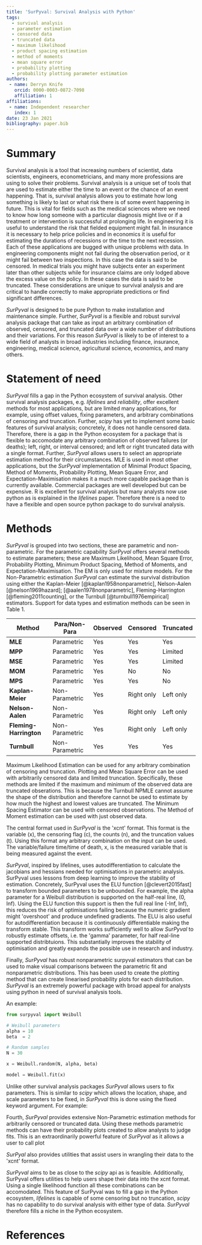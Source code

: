 ```yaml
---
title: 'SurPyval: Survival Analysis with Python'
tags:
  - survival analysis
  - parameter estimation
  - censored data
  - truncated data
  - maximum likelihood
  - product spacing estimation
  - method of moments
  - mean square error
  - probability plotting
  - probability plotting parameter estimation
authors:
 - name: Derryn Knife
   orcid: 0000-0003-0872-7098 
   affiliation: 1
affiliations:
 - name: Independent researcher
   index: 1
date: 23 Jan 2021
bibliography: paper.bib
---
```


# Summary

Survival analysis is a tool that increasing numbers of scientist, data scientists, engineers, econometricians, and many more professions are using to solve their problems. Survival analysis is a unique set of tools that are used to estimate either the time to an event or the chance of an event happening. That is, survival analysis allows you to estimate how long something is likely to last or what risk there is of some event happening in future. This is vital for fields such as the medical sciences where we need to know how long someone with a particular diagnosis might live or if a treatment or intervention is successful at prolonging life. In engineering it is useful to understand the risk that fielded equipment might fail. In insurance it is necessary to help price policies and in economics it is useful for estimating the durations of recessions or the time to the next recession. Each of these applications are bugged with unique problems with data. In engineering components might not fail during the observation period, or it might fail between two inspections. In this case the data is said to be censored. In medical trials you might have subjects enter an experiment later than other subjects while for insurance claims are only lodged above the excess value on the policy. In these cases the data is said to be truncated. These considerations are unique to survival analysis and are critical to handle correctly to make appropriate predictions or find significant differences.

*SurPyval* is designed to be pure Python to make installation and maintenance simple. Further, *SurPyval* is a flexible and robust survival analysis package that can take as input an arbitrary combination of observed, censored, and truncated data over a wide number of distributions and their variations. For this reason *SurPyval* is likely to be of interest to a wide field of analysts in broad industries including finance, insurance, engineering, medical science, agricultural science, economics, and many others.

# Statement of need

*SurPyval* fills a gap in the Python ecosystem of survival analysis. Other survival analysis packages, e.g. *lifelines* and *reliability*, offer excellent methods for most applications, but are limited many applications, for example, using offset values, fixing parameters, and arbitrary combinations of censoring and truncation. Further, *scipy* has yet to implement some basic features of survival analysis; concretely, it does not handle censored data. Therefore, there is a gap in the Python ecosystem for a package that is flexible to accomodate any arbitrary combination of observed failures (or deaths); left, right, or interval censored; and left or right truncated data with a single format. Further, *SurPyval* allows users to select an appropriate estimation method for their circumstances. MLE is used in most other applications, but the *SurPyval* implementation of Minimal Product Spacing, Method of Moments, Probability Plotting, Mean Square Error, and Expectation-Maximisation makes it a much more capable package than is currently available. Commercial packages are well developed but can be expensive. R is excellent for survival analysis but many analysts now use python as is explained in the *lifelines* paper. Therefore there is a need to have a flexible and open source python package to do survival analysis.

# Methods

*SurPyval* is grouped into two sections, these are parametric and non-parametric. For the parametric capability *SurPyval* offers several methods to estimate parameters; these are Maximum Likelihood, Mean Square Error, Probability Plotting, Minimum Product Spacing, Method of Moments, and Expectation-Maximisation. The EM is only used for mixture models. For the Non-Parametric estimation *SurPyval* can estimate the survival distribution using either the Kaplan-Meier [@kaplan1958nonparametric], Nelson-Aalen [@nelson1969hazard]; [@aalen1978nonparametric], Fleming-Harrington [@fleming2011counting], or the Turnbull [@turnbull1976empirical] estimators. Support for data types and estimation methods can be seen in Table 1.

| Method | Para/Non-Para | Observed | Censored | Truncated |
| ------ | ---- |-----|------|------|
| **MLE** | Parametric | Yes | Yes | Yes |
| **MPP** | Parametric | Yes | Yes | Limited |
| **MSE** | Parametric | Yes | Yes | Limited |
| **MOM** | Parametric | Yes | No | No |
| **MPS** | Parametric | Yes | Yes | No |
| **Kaplan-Meier** | Non-Parametric | Yes | Right only | Left only |
| **Nelson-Aalen** | Non-Parametric | Yes | Right only | Left only |
| **Fleming-Harrington** | Non-Parametric | Yes | Right only | Left only |
| **Turnbull** | Non-Parametric | Yes | Yes | Yes |


Maximum Likelihood Estimation can be used for any arbitrary combination of censoring and truncation. Plotting and Mean Square Error can be used with arbitrarily censored data and limited truncation. Specifically, these methods are limited if the maximum and minimum of the observed data are truncated obserations. This is because the Turnbull NPMLE cannot assume the shape of the distribution and therefore cannot be used to estimate by how much the highest and lowest values are truncated. The Minimum Spacing Estimator can be used with censored observations. The Method of Moment estimation can be used with just observed data.

The central format used in *SurPyval* is the 'xcnt' format. This format is the variable (x), the censoring flag (c), the counts (n), and the truncation values (t). Using this format any arbitrary combination on the input can be used. The variable/failure time/time of death, x, is the measured variable that is being measured against the event.


*SurPyval*, inspired by lifelines, uses autodifferentiation to calculate the jacobians and hessians needed for optimisations in parametric analysis. SurPyval uses lessons from deep learning to improve the stability of estimation. Concretely, SurPyval uses the ELU function [@clevert2015fast] to transform bounded parameters to be unbounded. For example, the alpha parameter for a Weibull distribution is supported on the half-real line, (0, Inf). Using the ELU function this support is then the full real line (-Inf, Inf), this reduces the risk of optimisations failing because the numeric gradient might 'overshoot' and produce undefined gradients. The ELU is also useful for autodifferentiation because it is continuously differentiable making the transform stable. This transform works sufficiently well to allow *SurPyval* to robustly estimate offsets, i.e. the 'gamma' parameter, for half real-line supported distribtuions. This substantially improves the stability of optimisation and greatly expands the possible use in research and industry.

Finally, *SurPyval* has robust nonparametric surpyval estimators that can be used to make visual comparisons between the parametric fit and nonparametric distributions. This has been used to create the plotting method that can create linearised probability plots for each distribution. *SurPyval* is an extremely powerful package with broad appeal for analysts using python in need of survival analysis tools.

An example:

```python
from surpyval import Weibull

# Weibull parameters
alpha = 10
beta  = 2

# Random samples
N = 30

x = Weibull.random(N, alpha, beta)

model = Weibull.fit(x)
```

Unlike other survival analysis packages *SurPyval* allows users to fix parameters. This is similar to *scipy* which allows the location, shape, and scale parameters to be fixed, in *SurPyval* this is done using the fixed keyword argument. For example:


Fourth, *SurPyval* provides extensive Non-Parametric estimation methods for arbitrarily censored or truncated data. Using these methods parametric methods can have their probability plots created to allow analysts to judge fits. This is an extraordinarily powerful feature of *SurPyval* as it allows a user to call plot 

*SurPyal* also provides utilities that assist users in wrangling their data to the 'xcnt' format.

*SurPyval* aims to be as close to the *scipy* api as is feasible. Additionally, SurPyval offers utilities to help users shape their data into the xcnt format. Using a single likelihood function all these combinations can be accomodated. This feature of SurPyval was to fill a gap in the Python ecosystem, *lifelines* is capable of some censoring but no truncation, *scipy* has no capability to do survival analysis with either type of data. *SurPyval* therefore fills a niche in the Python ecosystem.

# References
